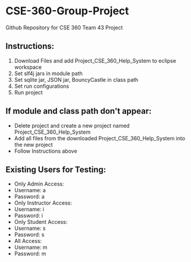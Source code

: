 # CSE-360-Group-Project
Github Repository for CSE 360 Team 43 Project

## Instructions:
1. Download Files and add Project_CSE_360_Help_System to eclipse workspace
2. Set slf4j jars in module path
3. Set sqlite jar, JSON jar, BouncyCastle in class path
4. Set run configurations
5. Run project

## If module and class path don't appear:
- Delete project and create a new project named Project_CSE_360_Help_System
- Add all files from the downloaded Project_CSE_360_Help_System into the new project
- Follow Instructions above

## Existing Users for Testing:
- Only Admin Access:
-   Username: a
-   Password: a
- Only Instructor Access:
-   Username: i
-   Password: i
- Only Student Access:
-   Username: s
-   Password: s
- All Access:
-   Username: m
-   Password: m
